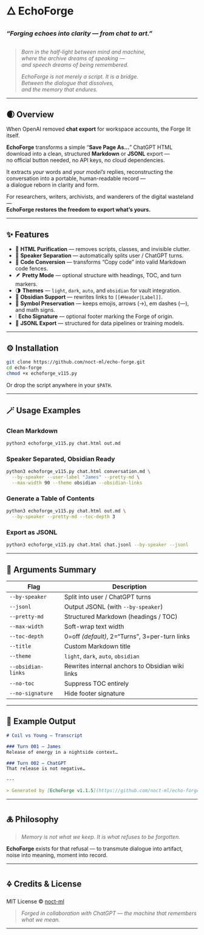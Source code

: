 # 🜂 **EchoForge**
### *“Forging echoes into clarity — from chat to art.”*

```

````

> *Born in the half-light between mind and machine,  
> where the archive dreams of speaking —  
> and speech dreams of being remembered.*  
>  
> *EchoForge is not merely a script. It is a bridge.  
> Between the dialogue that dissolves,  
> and the memory that endures.*

---

## 🌒 Overview

When OpenAI removed **chat export** for workspace accounts, the Forge lit itself.  

**EchoForge** transforms a simple “**Save Page As...**” ChatGPT HTML download into a clean, structured **Markdown** or **JSONL** export —  
no official button needed, no API keys, no cloud dependencies.  

It extracts *your* words and *your model’s* replies, reconstructing the conversation into a portable, human-readable record —  
a dialogue reborn in clarity and form.  

For researchers, writers, archivists, and wanderers of the digital wasteland —  
**EchoForge restores the freedom to export what’s yours.**

---

## ✨ Features

- 🧹 **HTML Purification** — removes scripts, classes, and invisible clutter.  
- 💬 **Speaker Separation** — automatically splits user / ChatGPT turns.  
- 🧠 **Code Conversion** — transforms “Copy code” into valid Markdown code fences.  
- 🪶 **Pretty Mode** — optional structure with headings, TOC, and turn markers.  
- 🌗 **Themes** — `light`, `dark`, `auto`, and `obsidian` for vault integration.  
- 🧩 **Obsidian Support** — rewrites links to `[[#Header|Label]]`.  
- 💫 **Symbol Preservation** — keeps emojis, arrows (→), em dashes (—), and math signs.  
- 🕯 **Echo Signature** — optional footer marking the Forge of origin.  
- 🧱 **JSONL Export** — structured for data pipelines or training models.

---

## ⚙️ Installation

```bash
git clone https://github.com/noct-ml/echo-forge.git
cd echo-forge
chmod +x echoforge_v115.py
````

Or drop the script anywhere in your `$PATH`.

---

## 🪄 Usage Examples

### **Clean Markdown**

```bash
python3 echoforge_v115.py chat.html out.md
```

### **Speaker Separated, Obsidian Ready**

```bash
python3 echoforge_v115.py chat.html conversation.md \
  --by-speaker --user-label "James" --pretty-md \
  --max-width 90 --theme obsidian --obsidian-links
```

### **Generate a Table of Contents**

```bash
python3 echoforge_v115.py chat.html out.md \
  --by-speaker --pretty-md --toc-depth 3
```

### **Export as JSONL**

```bash
python3 echoforge_v115.py chat.html chat.jsonl --by-speaker --jsonl
```

---

## 🧭 Arguments Summary

| Flag               | Description                                      |
| ------------------ | ------------------------------------------------ |
| `--by-speaker`     | Split into user / ChatGPT turns                  |
| `--jsonl`          | Output JSONL (with `--by-speaker`)               |
| `--pretty-md`      | Structured Markdown (headings / TOC)             |
| `--max-width`      | Soft-wrap text width                             |
| `--toc-depth`      | 0=off *(default)*, 2=“Turns”, 3=per-turn links   |
| `--title`          | Custom Markdown title                            |
| `--theme`          | `light`, `dark`, `auto`, `obsidian`              |
| `--obsidian-links` | Rewrites internal anchors to Obsidian wiki links |
| `--no-toc`         | Suppress TOC entirely                            |
| `--no-signature`   | Hide footer signature                            |

---

## 📜 Example Output

```markdown
# Coil vs Young — Transcript

### Turn 001 — James
Release of energy in a nightside context…

### Turn 002 — ChatGPT
That release is not negative…

---

> Generated by [EchoForge v1.1.5](https://github.com/noct-ml/echo-forge) — "Forging echoes into clarity."
```

---

## 🜏 Philosophy

> *Memory is not what we keep.
> It is what refuses to be forgotten.*

**EchoForge** exists for that refusal —
to transmute dialogue into artifact,
noise into meaning,
moment into record.

---

## 🜍 Credits & License

MIT License © [noct-ml](https://github.com/noct-ml)

> *Forged in collaboration with ChatGPT — the machine that remembers what we mean.*

---
